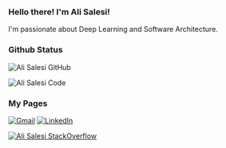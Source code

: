 ### Hello there! I'm Ali Salesi!

I'm passionate about Deep Learning and Software Architecture.

### Github Status
![Ali Salesi GitHub](https://github-readme-stats.vercel.app/api?username=AlisaLC&show_icons=True&theme=cobalt)

![Ali Salesi Code](https://github-readme-stats.vercel.app/api/top-langs/?username=AlisaLC&hide=Jupyter%20Notebook,HTML&theme=cobalt&layout=donut-vertical)

### My Pages
[![Gmail](https://img.shields.io/badge/-Mail-black?style=for-the-badge&logo=gmail)](mailto:ali_sal1381@yahoo.com)
[![LinkedIn](https://img.shields.io/badge/-LinkedIn-black?style=for-the-badge&logo=linkedin)](https://www.linkedin.com/in/alisalesi/)

[![Ali Salesi StackOverflow](https://stackoverflow-readme-profile.johannchopin.fr/profile-small/7738595?theme=dark)](https://stackoverflow.com/users/7738595/ali-salesi)
